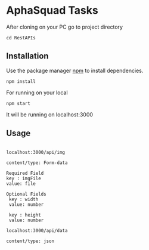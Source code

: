 # AphaSquad Tasks

After cloning on your PC go to project directory

```
cd RestAPIs
```

## Installation

Use the package manager [npm](https://www.npmjs.com) to install dependencies.

```
npm install
```

For running on your local 

```
npm start
```

It will be running on localhost:3000

## Usage

```

localhost:3000/api/img

content/type: Form-data

Required Field
key : imgFile
value: file

Optional Fields
 key : width
 value: number

 key : height
 value: number

```

```
localhost:3000/api/data

content/type: json

```